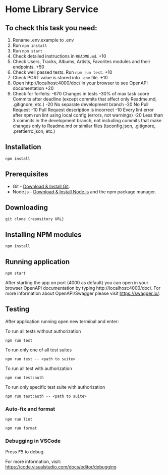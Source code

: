 # Home Library Service

## To check this task you need:

1. Rename .env.example to .env
2. Run `npm install`
3. Run `npm start`
4. Check detailed instructions in `README.md`. +10
5. Check Users, Tracks, Albums, Artists, Favorites modules and their endpoints. +50
6. Check well passed tests. Run `npm run test`. +10
7. Check PORT value is stored into `.env` file. +10
8. Open http://localhost:4000/doc/ in your browser to see OpenAPI documentation +20
9. Check for forfeits:
   -670 Changes in tests
   -30% of max task score Commits after deadline (except commits that affect only Readme.md, .gitignore, etc.)
   -20 No separate development branch
   -20 No Pull Request
   -10 Pull Request description is incorrect
   -10 Every lint error after npm run lint using local config (errors, not warnings)
   -20 Less than 3 commits in the development branch, not including commits that make changes only to Readme.md or similar files (tsconfig.json, .gitignore, .prettierrc.json, etc.)

## Installation

```
npm install
```

## Prerequisites

- Git - [Download & Install Git](https://git-scm.com/downloads).
- Node.js - [Download & Install Node.js](https://nodejs.org/en/download/) and the npm package manager.

## Downloading

```
git clone {repository URL}
```

## Installing NPM modules

```
npm install
```

## Running application

```
npm start
```

After starting the app on port (4000 as default) you can open
in your browser OpenAPI documentation by typing http://localhost:4000/doc/.
For more information about OpenAPI/Swagger please visit https://swagger.io/.

## Testing

After application running open new terminal and enter:

To run all tests without authorization

```
npm run test
```

To run only one of all test suites

```
npm run test -- <path to suite>
```

To run all test with authorization

```
npm run test:auth
```

To run only specific test suite with authorization

```
npm run test:auth -- <path to suite>
```

### Auto-fix and format

```
npm run lint
```

```
npm run format
```

### Debugging in VSCode

Press <kbd>F5</kbd> to debug.

For more information, visit: https://code.visualstudio.com/docs/editor/debugging
